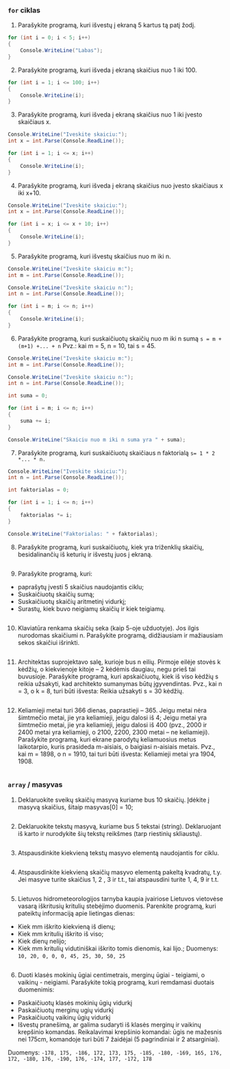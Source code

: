 ### ```for``` ciklas

1. Parašykite programą, kuri išvestų į ekraną 5 kartus tą patį žodį.

```c#
for (int i = 0; i < 5; i++)
{
    Console.WriteLine("Labas");
}
```

2. Parašykite programą, kuri išveda į ekraną skaičius nuo 1 iki 100.

```c#
for (int i = 1; i <= 100; i++)
{
    Console.WriteLine(i);
}
```

3. Parašykite programą, kuri išveda į ekraną skaičius nuo 1 iki įvesto skaičiaus x.

```c#
Console.WriteLine("Iveskite skaiciu:");
int x = int.Parse(Console.ReadLine());

for (int i = 1; i <= x; i++)
{
    Console.WriteLine(i);
}
```

4. Parašykite programą, kuri išveda į ekraną skaičius nuo įvesto skaičiaus x iki x+10.

```c#
Console.WriteLine("Iveskite skaiciu:");
int x = int.Parse(Console.ReadLine());

for (int i = x; i <= x + 10; i++)
{
    Console.WriteLine(i);
}
```

5. Parašykite programą, kuri išvestų skaičius nuo m iki n.

```c#
Console.WriteLine("Iveskite skaiciu m:");
int m = int.Parse(Console.ReadLine());

Console.WriteLine("Iveskite skaiciu n:");
int n = int.Parse(Console.ReadLine());

for (int i = m; i <= n; i++)
{
    Console.WriteLine(i);
}
```

6. Parašykite programą, kuri suskaičiuotų skaičių nuo m iki n sumą 
```s = m + (m+1) +... + n```
Pvz.: kai m = 5, n = 10, tai s = 45.

```c#
Console.WriteLine("Iveskite skaiciu m:");
int m = int.Parse(Console.ReadLine());

Console.WriteLine("Iveskite skaiciu n:");
int n = int.Parse(Console.ReadLine());

int suma = 0;

for (int i = m; i <= n; i++)
{
    suma += i;
}

Console.WriteLine("Skaiciu nuo m iki n suma yra " + suma);
```

7. Parašykite programą, kuri suskaičiuotų skaičiaus n faktorialą 
```s= 1 * 2 *... * n.```

```c#
Console.WriteLine("Iveskite skaiciu:");
int n = int.Parse(Console.ReadLine());

int faktorialas = 0;

for (int i = 1; i <= n; i++)
{
    faktorialas *= i;
}

Console.WriteLine("Faktorialas: " + faktorialas);
```

8. Parašykite programą, kuri suskaičiuotų, kiek yra triženklių skaičių, besidalinančių iš keturių ir išvestų juos į ekraną.

```c#
```

9. Parašykite programą, kuri:
* paprašytų įvesti 5 skaičius naudojantis ciklu;
* Suskaičiuotų skaičių sumą;
* Suskaičiuotų skaičių  aritmetinį vidurkį;
* Surastų, kiek buvo neigiamų skaičių ir kiek teigiamų.

```c#
```

10. Klaviatūra renkama skaičių seka (kaip 5-oje užduotyje). Jos ilgis nurodomas skaičiumi n. Parašykite programą, didžiausiam ir mažiausiam sekos skaičiui išrinkti.

```c#
```

11. Architektas suprojektavo salę, kurioje bus n eilių. Pirmoje eilėje stovės k kėdžių, o kiekvienoje kitoje – 2 kėdėmis daugiau, negu prieš tai buvusioje. Parašykite programą, kuri apskaičiuotų, kiek iš viso kėdžių s reikia užsakyti, kad architekto sumanymas būtų įgyvendintas.
Pvz., kai n = 3, o k = 8, turi būti išvesta: Reikia užsakyti s = 30 kėdžių.


```c#
```

12. Keliamieji metai turi 366 dienas, paprastieji – 365.  Jeigu metai nėra šimtmečio metai, jie yra keliamieji, jeigu dalosi iš 4; Jeigu metai yra šimtmečio metai, jie yra keliamieji, jeigu dalosi iš 400 (pvz., 2000 ir 2400 metai yra keliamieji, o 2100, 2200, 2300 metai – ne keliamieji). Parašykite programą, kuri ekrane parodytų keliamuosius metus laikotarpio, kuris prasideda m-aisiais, o baigiasi n-aisiais metais. 
Pvz., kai m = 1898, o n = 1910, tai turi būti išvesta: Keliamieji metai yra 1904, 1908.

```c#
```

### ```array``` / masyvas

1. Deklaruokite sveikų skaičių masyvą kuriame bus 10 skaičių. Įdėkite į masyvą skaičius, šitaip masyvas[0] = 10; 

```c#
```

2. Deklaruokite tekstų masyvą, kuriame bus 5 tekstai (string). Deklaruojant iš karto ir nurodykite šių tekstų reikšmes (tarp riestinių skliaustų).

```c#
```

3. Atspausdinkite kiekvieną tekstų masyvo elementą naudojantis for ciklu.

```c#
```

4. Atspausdinkite kiekvieną skaičių masyvo elementą pakeltą kvadratų, t.y. Jei masyve turite skaičius 1, 2 , 3 ir t.t., tai atspausdini turite 1, 4, 9 ir t.t.

```c#
```
5. Lietuvos hidrometeorologijos tarnyba kaupia įvairiose Lietuvos vietovėse vasarą iškritusių kritulių stebėjimo duomenis. 
Parenkite programą, kuri pateiktų informaciją apie lietingas dienas:
* Kiek mm iškrito kiekvieną iš dienų;
* Kiek mm kritulių iškrito iš viso;
* Kiek dienų nelijo;
* Kiek mm kritulių vidutiniškai iškrito tomis dienomis, kai lijo.;
Duomenys: ```10, 20, 0, 0, 0, 45, 25, 30, 50, 25```

```c#
```

6. Duoti klasės mokinių ūgiai centimetrais, merginų ūgiai - teigiami, o vaikinų - neigiami.
Parašykite tokią programą, kuri remdamasi duotais duomenimis:
* Paskaičiuotų klasės mokinių ūgių vidurkį
* Paskaičiuotų merginų ugių vidurkį
* Paskaičiuotų vaikinų ūgių vidurkį
* Išvestų pranešimą, ar galima sudaryti iš klasės merginų ir vaikinų krepšinio komandas. Reikalavimai krepšinio komandai: ūgis ne mažesnis nei 175cm, komandoje turi būti 7 žaidėjai (5 pagrindiniai ir 2 atsarginiai).

Duomenys: ```-178, 175, -186, 172, 173, 175, -185, -180, -169, 165, 176, 172, -180, 176, -190, 176, -174, 177, -172, 178```





